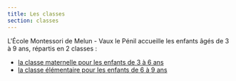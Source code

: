 ```yaml
---
title: Les classes
section: classes
---
```


L'École Montessori de Melun - Vaux le Pénil accueille les enfants âgés de 3 à 9 ans, répartis en 2 classes :
- [la classe maternelle pour les enfants de 3 à 6 ans](/classes/maternelle.html)
- [la classe élémentaire pour les enfants de 6 à 9 ans](/classes/elementaire.html)
